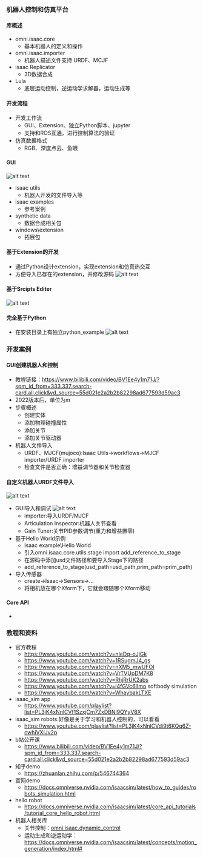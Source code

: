 ### 机器人控制和仿真平台
#### 库概述
+ omni.isaac.core
  + 基本机器人的定义和操作
+ omni.isaac.importer
  + 机器人描述文件支持 URDF、MCJF
+ isaac Replicator
  + 3D数据合成
+ Lula
  + 底层运动控制，逆运动学求解器，运动生成等
#### 开发流程
+ 开发工作流
  + GUI、Extension、独立Python脚本、jupyter
  + 支持和ROS互通，进行控制算法的验证
+ 仿真数据格式
  + RGB、深度点云、鱼眼
#### GUI
![alt text](image.png)
+ isaac utils
  + 机器人开发的文件导入等
+ isaac examples
  + 参考案例
+ synthetic data
  + 数据合成相关包
+ windows\extension
  + 拓展包
#### 基于Extension的开发
+ 通过Python设计extension，实现extension和仿真热交互
+ 方便导入已存在的extension，并修改源码
![alt text](image-1.png)

#### 基于Srcipts Editer
![alt text](image-2.png)
#### 完全基于Python
+ 在安装目录上有独立python_example
![alt text](image-3.png)
### 开发案例
#### GUI创建机器人和控制
+ 教程链接：https://www.bilibili.com/video/BV1Ee4y1m71J/?spm_id_from=333.337.search-card.all.click&vd_source=55d021e2a2b2b82298ad677593d59ac3
+ 2022版本后，单位为m
+ 步骤概述
  + 创建实体
  + 添加物理碰撞属性
  + 添加关节
  + 添加关节驱动器
+ 机器人文件导入
  + URDF、MJCF(mujoco):Isaac Utils->workflows->MJCF importer/URDF importer
  + 检查文件是否正确：增益调节器和关节检查器
#### 自定义机器人URDF文件导入
![alt text](28bc41c4a686a6ad068da9915a3dff1.png)

+ GUI导入和调试
  ![alt text](image-4.png)
  + importer:导入URDF/MJCF
  + Articulation Inspector:机器人关节查看
  + Gain Tuner:关节PID参数调节(重力和增益置零)
+ 基于Hello World示例
  + Isaac example\Hello World
  + 引入omni.isaac.core.utils.stage import add_reference_to_stage
  + 在源码中添加usd文件路径和要导入Stage下的路径
  + add_reference_to_stage(usd_path=usd_path,prim_path=prim_path)
+ 导入传感器
  + create->Isaac->Sensors->...
  + 将相机放在哪个Xform下，它就会跟随哪个Xform移动
#### Core API
+ 
### 教程和资料
+ 官方教程
  + https://www.youtube.com/watch?v=nleDq-oJjGk
  + https://www.youtube.com/watch?v=1RSugmJ4_gs
  + https://www.youtube.com/watch?v=nXM5_mwUFOI
  + https://www.youtube.com/watch?v=VrTVUpDM7K8
  + https://www.youtube.com/watch?v=RhjRrUK2abs
  + https://www.youtube.com/watch?v=i4fGVc6lImo softbody simulation
  + https://www.youtube.com/watch?v=WhaybakLTXE
+ isaac_sim app
  + https://www.youtube.com/playlist?list=PL3jK4xNnlCVf1SzxjCm7ZxDBNl9QYyV8X
+ isaac_sim robots:好像是关于学习和机器人控制的，可以看看
  + https://www.youtube.com/playlist?list=PL3jK4xNnlCVdi9t6KQq6Z-cwhiVXlJv2p
+ b站公开课
  + https://www.bilibili.com/video/BV1Ee4y1m71J/?spm_id_from=333.337.search-card.all.click&vd_source=55d021e2a2b2b82298ad677593d59ac3
+ 知乎demo
  + https://zhuanlan.zhihu.com/p/546744364
+ 官网demo
  + https://docs.omniverse.nvidia.com/isaacsim/latest/how_to_guides/robots_simulation.html
+ hello robot
  + https://docs.omniverse.nvidia.com/isaacsim/latest/core_api_tutorials/tutorial_core_hello_robot.html
+ 机器人相关库
  + 关节控制：[omni.isaac.dynamic_control](https://docs.omniverse.nvidia.com/py/isaacsim/source/extensions/omni.isaac.dynamic_control/docs/index.html)
  + 运动生成和逆运动学：https://docs.omniverse.nvidia.com/isaacsim/latest/concepts/motion_generation/index.html#